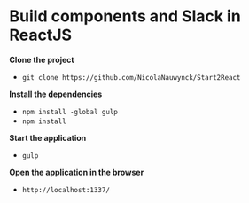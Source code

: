 # Build components and Slack in ReactJS #

**Clone the project**

- `git clone https://github.com/NicolaNauwynck/Start2React`

**Install the dependencies**

- `npm install -global gulp`
- `npm install`

**Start the application**

- `gulp`

**Open the application in the browser**

- `http://localhost:1337/`
